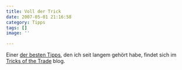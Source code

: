 ```yaml
---
title: Voll der Trick
date: 2007-05-01 21:16:58
category: Tipps
tags: []
image: ''

---
```


Einer [der besten Tipps](http://www.tradetricks.org/archives/002012.html), den ich seit langem gehört habe, findet sich im [Tricks of the Trade](http://www.tradetricks.org/) blog.
